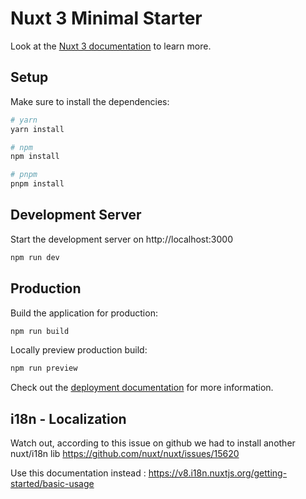 # Nuxt 3 Minimal Starter

Look at the [Nuxt 3 documentation](https://nuxt.com/docs/getting-started/introduction) to learn more.

## Setup

Make sure to install the dependencies:

```bash
# yarn
yarn install

# npm
npm install

# pnpm
pnpm install
```

## Development Server

Start the development server on http://localhost:3000

```bash
npm run dev
```

## Production

Build the application for production:

```bash
npm run build
```

Locally preview production build:

```bash
npm run preview
```

Check out the [deployment documentation](https://nuxt.com/docs/getting-started/deployment) for more information.

## i18n - Localization

Watch out, according to this issue on github we had to install another nuxt/i18n lib
https://github.com/nuxt/nuxt/issues/15620

Use this documentation instead :
https://v8.i18n.nuxtjs.org/getting-started/basic-usage
